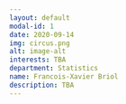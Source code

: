 ```yaml
---
layout: default
modal-id: 1
date: 2020-09-14
img: circus.png
alt: image-alt
interests: TBA
department: Statistics
name: Francois-Xavier Briol
description: TBA
---
```

